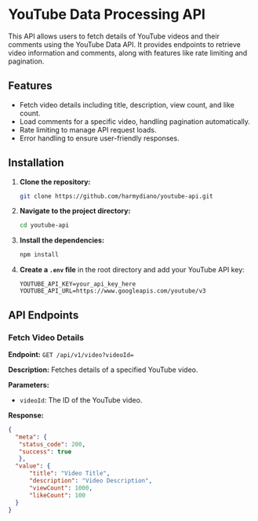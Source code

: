 # YouTube Data Processing API

This API allows users to fetch details of YouTube videos and their comments using the YouTube Data API. It provides endpoints to retrieve video information and comments, along with features like rate limiting and pagination.

## Features

- Fetch video details including title, description, view count, and like count.
- Load comments for a specific video, handling pagination automatically.
- Rate limiting to manage API request loads.
- Error handling to ensure user-friendly responses.

## Installation

1. **Clone the repository:**

   ```bash
   git clone https://github.com/harmydiano/youtube-api.git
   ```

2. **Navigate to the project directory:**

   ```bash
   cd youtube-api
   ```

3. **Install the dependencies:**

   ```bash
   npm install
   ```

4. **Create a `.env` file** in the root directory and add your YouTube API key:

   ```
   YOUTUBE_API_KEY=your_api_key_here
   YOUTUBE_API_URL=https://www.googleapis.com/youtube/v3
   ```

## API Endpoints

### Fetch Video Details

**Endpoint:** `GET /api/v1/video?videoId=`

**Description:** Fetches details of a specified YouTube video.

**Parameters:**

- `videoId`: The ID of the YouTube video.

**Response:**

```json
{
  "meta": {
   "status_code": 200,
   "success": true
   },
  "value": {
      "title": "Video Title",
      "description": "Video Description",
      "viewCount": 1000,
      "likeCount": 100
  }
}


